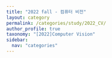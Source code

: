 ```yaml
---
title: "2022 fall - 컴퓨터 비전"
layout: category
permalink: /categories/study/2022_CV/
author_profile: true
taxonomy: "[2022]Computer Vision"
sidebar:
  nav: "categories"
---
```

